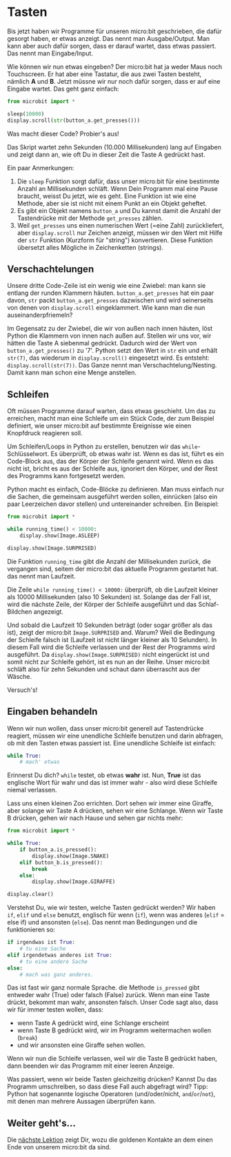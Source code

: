 # Tasten

Bis jetzt haben wir Programme für unseren micro:bit geschrieben, die dafür gesorgt haben, er etwas anzeigt. Das nennt man Ausgabe/Output. Man kann aber auch dafür sorgen, dass er darauf wartet, dass etwas passiert. Das nennt man Eingabe/Input.

Wie können wir nun etwas eingeben? Der micro:bit hat ja weder Maus noch Touchscreen. Er hat aber eine Tastatur, die aus zwei Tasten besteht, nämlich **A** und **B**. Jetzt müssne wir nur noch dafür sorgen, dass er auf eine Eingabe wartet. Das geht ganz einfach:

```python
from microbit import *

sleep(10000)
display.scroll(str(button_a.get_presses()))
```

Was macht dieser Code? Probier's aus!

Das Skript wartet zehn Sekunden (10.000 Millisekunden) lang auf Eingaben und zeigt dann an, wie oft Du in dieser Zeit die Taste A gedrückt hast. 

Ein paar Anmerkungen:
1. Die `sleep` Funktion sorgt dafür, dass unser micro:bit für eine bestimmte Anzahl an Millisekunden schläft. Wenn Dein Programm mal eine Pause braucht, weisst Du jetzt, wie es geht. Eine Funktion ist wie eine Methode, aber sie ist nicht mit einem Punkt an ein Objekt geheftet.
2. Es gibt ein Objekt namens `button_a` und Du kannst damit die Anzahl der Tastendrücke mit der Methode `get_presses` zählen.
3. Weil `get_presses` uns einen numerischen Wert (=eine Zahl) zurückliefert, aber `display.scroll` nur Zeichen anzeigt, müssen wir den Wert mit Hilfe der `str` Funktion (Kurzform für "string") konvertieren. Diese Funktion übersetzt alles Mögliche in Zeichenketten (strings).

## Verschachtelungen

Unsere dritte Code-Zeile ist ein wenig wie eine Zwiebel: man kann sie entlang der runden Klammern häuten. `button_a.get_presses` hat ein paar davon, `str` packt `button_a.get_presses` dazwischen und wird seinerseits von denen von `display.scroll` eingeklammert. Wie kann man die nun auseinanderpfriemeln?

Im Gegensatz zu der Zwiebel, die wir von außen nach innen häuten, löst Python die Klammern von innen nach außen auf. Stellen wir uns vor, wir hätten die Taste A siebenmal gedrückt. Dadurch wird der Wert von `button_a.get_presses()` zu '7'. Python setzt den Wert in `str` ein und erhält `str(7)`, das wiederum in `display.scroll()` eingesetzt wird. Es entsteht: `display.scroll(str(7))`. Das Ganze nennt man Verschachtelung/Nesting. Damit kann man schon eine Menge anstellen.

## Schleifen

Oft müssen Programme darauf warten, dass etwas geschieht. Um das zu erreichen, macht man eine Schleife um ein Stück Code, der zum Beispiel definiert, wie unser micro:bit auf bestimmte Ereignisse wie einen Knopfdruck reagieren soll.

Um Schleifen/Loops in Python zu erstellen, benutzen wir das `while`-Schlüsselwort. Es überprüft, ob etwas wahr ist. Wenn es das ist, führt es ein Code-Block aus, das der Körper der Schleife genannt wird. Wenn es das nicht ist, bricht es aus der Schleife aus, ignoriert den Körper, und der Rest des Programms kann fortgesetzt werden.

Python macht es einfach, Code-Blöcke zu definieren. Man muss einfach nur die Sachen, die gemeinsam ausgeführt werden sollen, einrücken (also ein paar Leerzeichen davor stellen) und untereinander schreiben. Ein Beispiel:

```python
from microbit import *

while running_time() < 10000:
    display.show(Image.ASLEEP)

display.show(Image.SURPRISED)
```

Die Funktion `running_time` gibt die Anzahl der Millisekunden zurück, die vergangen sind, seitem der micro:bit das aktuelle Programm gestartet hat. das nennt man Laufzeit.

Die Zeile `while running_time() < 10000:` überprüft, ob die Laufzeit kleiner als 10000 Millisekunden (also 10 Sekunden) ist. Solange das der Fall ist, wird die nächste Zeile, der Körper der Schleife ausgeführt und das Schlaf-Bildchen angezeigt.

Und sobald die Laufzeit 10 Sekunden beträgt (oder sogar größer als das ist), zeigt der micro:bit `Image.SURPRISED` and. Warum? Weil die Bedingung der Schleife falsch ist (Laufzeit ist nicht länger kleiner als 10 Selunden). In diesem Fall wird die Schleife verlassen und der Rest der Programms wird ausgeführt. Da `display.show(Image.SURPRISED)` nicht eingerückt ist und somit nicht zur Schleife gehört, ist es nun an der Reihe. Unser micro:bit schläft also für zehn Sekunden und schaut dann überrascht aus der Wäsche.

Versuch's!


## Eingaben behandeln

Wenn wir nun wollen, dass unser micro:bit generell auf Tastendrücke reagiert, müssen wir eine unendliche Schleife benutzen und darin abfragen, ob mit den Tasten etwas passiert ist. Eine unendliche Schleife ist einfach:

```python
while True:
    # mach' etwas
```

Erinnerst Du dich? `while` testet, ob etwas **wahr** ist. Nun, **True** ist das englische Wort für wahr und das ist immer wahr - also wird diese Schleife niemal verlassen.

Lass uns einen kleinen Zoo errichten. Dort sehen wir immer eine Giraffe, aber solange wir Taste A drücken, sehen wir eine Schlange. Wenn wir Taste B drücken, gehen wir nach Hause und sehen gar nichts mehr:
```python
from microbit import *

while True:
    if button_a.is_pressed():
        display.show(Image.SNAKE)
    elif button_b.is_pressed():
        break
    else:
        display.show(Image.GIRAFFE)

display.clear()
```

Verstehst Du, wie wir testen, welche Tasten gedrückt werden? Wir haben `if`, `elif` und `else` benutzt, englisch für wenn (`if`), wenn was anderes (`elif` = else if) und ansonsten (`else`). Das nennt man Bedingungen und die funktionieren so:
```python
if irgendwas ist True:
    # tu eine Sache
elif irgendetwas anderes ist True:
    # tu eine andere Sache
else:
    # mach was ganz anderes.
```

Das ist fast wir ganz normale Sprache. die Methode `is_pressed` gibt entweder wahr (True) oder falsch (False) zurück. Wenn man eine Taste drückt, bekommt man wahr, ansonsten falsch. Unser Code sagt also, dass wir für immer testen wollen, dass:
- wenn Taste A gedrückt wird, eine Schlange erscheint
- wenn Taste B gedrückt wird, wir im Programm weitermachen wollen (`break`)
- und wir ansonsten eine Giraffe sehen wollen.

Wenn wir nun die Schleife verlassen, weil wir die Taste B gedrückt haben, dann beenden wir das Programm mit einer leeren Anzeige.

Was passiert, wenn wir beide Tasten gleichzeitig drücken? Kannst Du das Programm umschreiben, so dass diese Fall auch abgefragt wird? Tipp: Python hat sogenannte logische Operatoren (und/oder/nicht, `and`/`or`/`not`), mit denen man mehrere Aussagen überprüfen kann.

## Weiter geht's...

Die [nächste Lektion](30_IO.md) zeigt Dir, wozu die goldenen Kontakte an dem einen Ende von unserem micro:bit da sind.